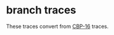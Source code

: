 # branch traces

These traces convert from [CBP-16](https://jilp.org/cbp2016/framework.html) traces.
